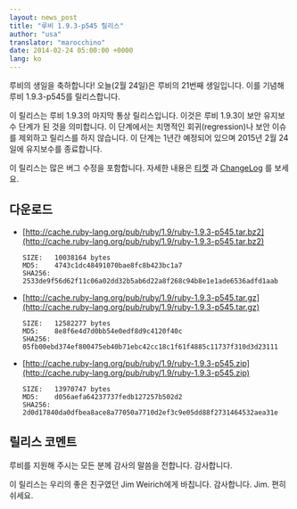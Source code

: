 ```yaml
---
layout: news_post
title: "루비 1.9.3-p545 릴리스"
author: "usa"
translator: "marocchino"
date: 2014-02-24 05:00:00 +0000
lang: ko
---
```


루비의 생일을 축하합니다!
오늘(2월 24일)은 루비의 21번째 생일입니다.
이를 기념해 루비 1.9.3-p545를 릴리스합니다.

이 릴리스는 루비 1.9.3의 마지막 통상 릴리스입니다.
이것은 루비 1.9.3이 보안 유지보수 단계가 된 것을 의미합니다.
이 단계에서는 치명적인 회귀(regression)나 보안 이슈를 제외하고 릴리스를
하지 않습니다.
이 단계는 1년간 예정되어 있으며 2015년 2월 24일에 유지보수를
종료합니다.

이 릴리스는 많은 버그 수정을 포함합니다.
자세한 내용은 [티켓](https://bugs.ruby-lang.org/projects/ruby-193/issues?set_filter=1&amp;status_id=5)
과 [ChangeLog](http://svn.ruby-lang.org/repos/ruby/tags/v1_9_3_545/ChangeLog) 를 보세요.

## 다운로드

* [http://cache.ruby-lang.org/pub/ruby/1.9/ruby-1.9.3-p545.tar.bz2](http://cache.ruby-lang.org/pub/ruby/1.9/ruby-1.9.3-p545.tar.bz2)

      SIZE:   10038164 bytes
      MD5:    4743c1dc48491070bae8fc8b423bc1a7
      SHA256: 2533de9f56d62f11c06a02dd32b5ab6d22a8f268c94b8e1e1ade6536adfd1aab

* [http://cache.ruby-lang.org/pub/ruby/1.9/ruby-1.9.3-p545.tar.gz](http://cache.ruby-lang.org/pub/ruby/1.9/ruby-1.9.3-p545.tar.gz)

      SIZE:   12582277 bytes
      MD5:    8e8f6e4d7d0bb54e0edf8d9c4120f40c
      SHA256: 05fb00ebd374ef800475eb40b71ebc42cc18c1f61f4885c11737f310d3d23111

* [http://cache.ruby-lang.org/pub/ruby/1.9/ruby-1.9.3-p545.zip](http://cache.ruby-lang.org/pub/ruby/1.9/ruby-1.9.3-p545.zip)

      SIZE:   13970747 bytes
      MD5:    d056aefa64237737fedb127257b502d2
      SHA256: 2d0d17840da0dfbea8ace8a77050a7710d2ef3c9e05dd88f2731464532aea31e

## 릴리스 코멘트

루비를 지원해 주시는 모든 분께 감사의 말씀을 전합니다.
감사합니다.

이 릴리스는 우리의 좋은 친구였던 Jim Weirich에게 바칩니다.
감사합니다. Jim. 편히 쉬세요.
